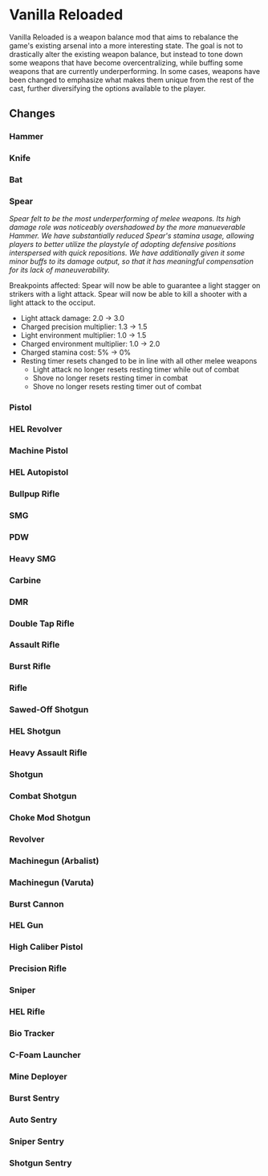 # Vanilla Reloaded

Vanilla Reloaded is a weapon balance mod that aims to rebalance the game's existing arsenal into a more interesting state. The goal is not to drastically alter the existing weapon balance, but instead to tone down some weapons that have become overcentralizing, while buffing some weapons that are currently underperforming. In some cases, weapons have been changed to emphasize what makes them unique from the rest of the cast, further diversifying the options available to the player.

## Changes

### Hammer

### Knife

### Bat

### Spear

*Spear felt to be the most underperforming of melee weapons. Its high damage role was noticeably overshadowed by the more manueverable Hammer. We have substantially reduced Spear's stamina usage, allowing players to better utilize the playstyle of adopting defensive positions interspersed with quick repositions. We have additionally given it some minor buffs to its damage output, so that it has meaningful compensation for its lack of maneuverability.*

Breakpoints affected: Spear will now be able to guarantee a light stagger on strikers with a light attack. Spear will now be able to kill a shooter with a light attack to the occiput.

-   Light attack damage: 2.0 -> 3.0
-   Charged precision multiplier: 1.3 -> 1.5
-   Light environment multiplier: 1.0 -> 1.5
-   Charged environment multiplier: 1.0 -> 2.0
-   Charged stamina cost: 5% -> 0%
-   Resting timer resets changed to be in line with all other melee weapons
    -   Light attack no longer resets resting timer while out of combat
    -   Shove no longer resets resting timer in combat
    -   Shove no longer resets resting timer out of combat

### Pistol

### HEL Revolver

### Machine Pistol

### HEL Autopistol

### Bullpup Rifle

### SMG

### PDW

### Heavy SMG

### Carbine

### DMR

### Double Tap Rifle

### Assault Rifle

### Burst Rifle

### Rifle

### Sawed-Off Shotgun

### HEL Shotgun

### Heavy Assault Rifle

### Shotgun

### Combat Shotgun

### Choke Mod Shotgun

### Revolver

### Machinegun (Arbalist)

### Machinegun (Varuta)

### Burst Cannon

### HEL Gun

### High Caliber Pistol

### Precision Rifle

### Sniper

### HEL Rifle

### Bio Tracker

### C-Foam Launcher

### Mine Deployer

### Burst Sentry

### Auto Sentry

### Sniper Sentry

### Shotgun Sentry
